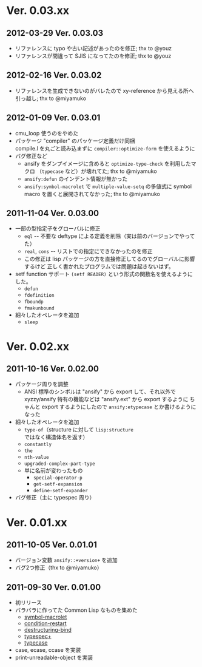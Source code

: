 Ver. 0.03.xx
============

2012-03-29  Ver. 0.03.03
------------------------
- リファレンスに typo や古い記述があったのを修正; thx to @youz
- リファレンスが間違って SJIS になってたのを修正; thx to @youz

2012-02-16  Ver. 0.03.02
------------------------
- リファレンスを生成できないのがバレたので xy-reference から見える所へ
  引っ越し; thx to @miyamuko

2012-01-09  Ver. 0.03.01
------------------------
- cmu_loop 使うのをやめた
- パッケージ "compiler" のパッケージ定義だけ同梱  
  compile.l を丸ごと読み込まずに `compiler::optimize-form` を使えるように
- バグ修正など
  - ansify をダンプイメージに含めると `optimize-type-check` を利用したマクロ
    （`typecase` など）が壊れてた; thx to @miyamuko
  - `ansify:defun` のインデント情報が無かった
  - `ansify:symbol-macrolet` で `multiple-value-setq` の多値式に symbol macro
    を置くと展開されてなかった; thx to @miyamuko

2011-11-04  Ver. 0.03.00
------------------------
- 一部の型指定子をグローバルに修正
  - `eql` -- 不要な deftype による定義を削除（実は前のバージョンでやってた）
  - `real`, `cons` -- リストでの指定にできなかったのを修正
  - この修正は lisp パッケージの方を直接修正してるのでグローバルに影響するけど
  正しく書かれたプログラムでは問題は起きないはず。
- setf function サポート
  `(setf READER)` という形式の関数名を使えるようにした。
  - `defun`
  - `fdefinition`
  - `fboundp`
  - `fmakunbound`
- 細々したオペレータを追加
  - `sleep`

Ver. 0.02.xx
============

2011-10-16  Ver. 0.02.00
------------------------
- パッケージ周りを調整
  - ANSI 標準のシンボルは "ansify" から export して、それ以外で xyzzy/ansify
  特有の機能などは "ansify.ext" から export するように
  ちゃんと export するようにしたので `ansify:etypecase` とか書けるようになった
- 細々したオペレータを追加
  - `type-of`（structure に対して `lisp:structure` ではなく構造体名を返す）
  - `constantly`
  - `the`
  - `nth-value`
  - `upgraded-complex-part-type`
  - 単に名前が変わったもの
    - `special-operator-p`
    - `get-setf-expansion`
    - `define-setf-expander`
- バグ修正（主に typespec 周り）

Ver. 0.01.xx
============

2011-10-05  Ver. 0.01.01
------------------------
- バージョン変数 `ansify::+version+` を追加
- バグ2つ修正（thx to @miyamuko）

2011-09-30  Ver. 0.01.00
------------------------
- 初リリース
- バラバラに作ってた Common Lisp なものを集めた
  - [symbol-macrolet](https://github.com/bowbow99/xyzzy.symbol-macrolet)
  - [condition-restart](https://github.com/bowbow99/xyzzy.condition-restart)
  - [destructuring-bind](https://github.com/bowbow99/xyzzy.destructuring-bind)
  - [typespec+](https://github.com/bowbow99/xyzzy.typespec-plus)
  - [typecase](https://github.com/bowbow99/xyzzy.typecase)
- case, ecase, ccase を実装
- print-unreadable-object を実装
